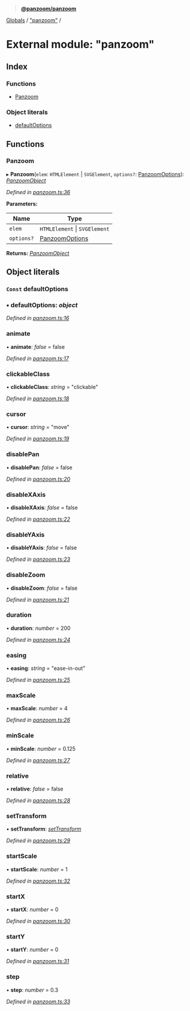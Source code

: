 > **[@panzoom/panzoom](../README.md)**

[Globals](../globals.md) / ["panzoom"](_panzoom_.md) /

# External module: "panzoom"

## Index

### Functions

* [Panzoom](_panzoom_.md#panzoom)

### Object literals

* [defaultOptions](_panzoom_.md#const-defaultoptions)

## Functions

###  Panzoom

▸ **Panzoom**(`elem`: `HTMLElement` | `SVGElement`, `options?`: [PanzoomOptions](_types_.md#panzoomoptions)): *[PanzoomObject](../interfaces/_types_.panzoomobject.md)*

*Defined in [panzoom.ts:36](https://github.com/timmywil/panzoom/blob/65a9a10/src/panzoom.ts#L36)*

**Parameters:**

Name | Type |
------ | ------ |
`elem` | `HTMLElement` \| `SVGElement` |
`options?` | [PanzoomOptions](_types_.md#panzoomoptions) |

**Returns:** *[PanzoomObject](../interfaces/_types_.panzoomobject.md)*

## Object literals

### `Const` defaultOptions

### ▪ **defaultOptions**: *object*

*Defined in [panzoom.ts:16](https://github.com/timmywil/panzoom/blob/65a9a10/src/panzoom.ts#L16)*

###  animate

• **animate**: *false* = false

*Defined in [panzoom.ts:17](https://github.com/timmywil/panzoom/blob/65a9a10/src/panzoom.ts#L17)*

###  clickableClass

• **clickableClass**: *string* = "clickable"

*Defined in [panzoom.ts:18](https://github.com/timmywil/panzoom/blob/65a9a10/src/panzoom.ts#L18)*

###  cursor

• **cursor**: *string* = "move"

*Defined in [panzoom.ts:19](https://github.com/timmywil/panzoom/blob/65a9a10/src/panzoom.ts#L19)*

###  disablePan

• **disablePan**: *false* = false

*Defined in [panzoom.ts:20](https://github.com/timmywil/panzoom/blob/65a9a10/src/panzoom.ts#L20)*

###  disableXAxis

• **disableXAxis**: *false* = false

*Defined in [panzoom.ts:22](https://github.com/timmywil/panzoom/blob/65a9a10/src/panzoom.ts#L22)*

###  disableYAxis

• **disableYAxis**: *false* = false

*Defined in [panzoom.ts:23](https://github.com/timmywil/panzoom/blob/65a9a10/src/panzoom.ts#L23)*

###  disableZoom

• **disableZoom**: *false* = false

*Defined in [panzoom.ts:21](https://github.com/timmywil/panzoom/blob/65a9a10/src/panzoom.ts#L21)*

###  duration

• **duration**: *number* = 200

*Defined in [panzoom.ts:24](https://github.com/timmywil/panzoom/blob/65a9a10/src/panzoom.ts#L24)*

###  easing

• **easing**: *string* = "ease-in-out"

*Defined in [panzoom.ts:25](https://github.com/timmywil/panzoom/blob/65a9a10/src/panzoom.ts#L25)*

###  maxScale

• **maxScale**: *number* = 4

*Defined in [panzoom.ts:26](https://github.com/timmywil/panzoom/blob/65a9a10/src/panzoom.ts#L26)*

###  minScale

• **minScale**: *number* = 0.125

*Defined in [panzoom.ts:27](https://github.com/timmywil/panzoom/blob/65a9a10/src/panzoom.ts#L27)*

###  relative

• **relative**: *false* = false

*Defined in [panzoom.ts:28](https://github.com/timmywil/panzoom/blob/65a9a10/src/panzoom.ts#L28)*

###  setTransform

• **setTransform**: *[setTransform](_css_.md#settransform)*

*Defined in [panzoom.ts:29](https://github.com/timmywil/panzoom/blob/65a9a10/src/panzoom.ts#L29)*

###  startScale

• **startScale**: *number* = 1

*Defined in [panzoom.ts:32](https://github.com/timmywil/panzoom/blob/65a9a10/src/panzoom.ts#L32)*

###  startX

• **startX**: *number* = 0

*Defined in [panzoom.ts:30](https://github.com/timmywil/panzoom/blob/65a9a10/src/panzoom.ts#L30)*

###  startY

• **startY**: *number* = 0

*Defined in [panzoom.ts:31](https://github.com/timmywil/panzoom/blob/65a9a10/src/panzoom.ts#L31)*

###  step

• **step**: *number* = 0.3

*Defined in [panzoom.ts:33](https://github.com/timmywil/panzoom/blob/65a9a10/src/panzoom.ts#L33)*